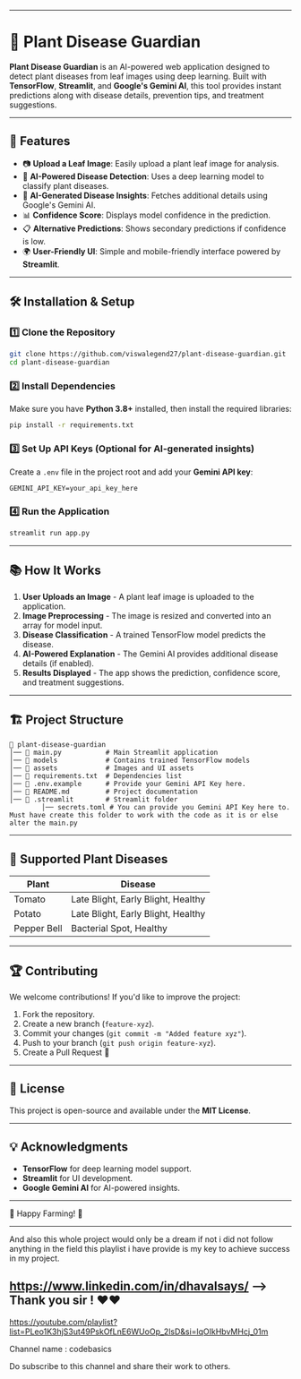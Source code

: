 
---

# 🌿 Plant Disease Guardian

**Plant Disease Guardian** is an AI-powered web application designed to detect plant diseases from leaf images using deep learning. Built with **TensorFlow**, **Streamlit**, and **Google's Gemini AI**, this tool provides instant predictions along with disease details, prevention tips, and treatment suggestions.

---

## 🚀 Features
- 📷 **Upload a Leaf Image**: Easily upload a plant leaf image for analysis.
- 🌱 **AI-Powered Disease Detection**: Uses a deep learning model to classify plant diseases.
- 🤖 **AI-Generated Disease Insights**: Fetches additional details using Google's Gemini AI.
- 📊 **Confidence Score**: Displays model confidence in the prediction.
- 📋 **Alternative Predictions**: Shows secondary predictions if confidence is low.
- 🌍 **User-Friendly UI**: Simple and mobile-friendly interface powered by **Streamlit**.

---

## 🛠️ Installation & Setup

### 1️⃣ Clone the Repository
```bash
git clone https://github.com/viswalegend27/plant-disease-guardian.git
cd plant-disease-guardian
```

### 2️⃣ Install Dependencies
Make sure you have **Python 3.8+** installed, then install the required libraries:
```bash
pip install -r requirements.txt
```

### 3️⃣ Set Up API Keys (Optional for AI-generated insights)
Create a `.env` file in the project root and add your **Gemini API key**:
```
GEMINI_API_KEY=your_api_key_here
```

### 4️⃣ Run the Application
```bash
streamlit run app.py
```

---

## 📚 How It Works
1. **User Uploads an Image** - A plant leaf image is uploaded to the application.
2. **Image Preprocessing** - The image is resized and converted into an array for model input.
3. **Disease Classification** - A trained TensorFlow model predicts the disease.
4. **AI-Powered Explanation** - The Gemini AI provides additional disease details (if enabled).
5. **Results Displayed** - The app shows the prediction, confidence score, and treatment suggestions.

---

## 🏗️ Project Structure
```
📂 plant-disease-guardian
│── 📄 main.py           # Main Streamlit application
│── 📂 models            # Contains trained TensorFlow models
│── 📂 assets            # Images and UI assets
│── 📄 requirements.txt  # Dependencies list
│── 📄 .env.example      # Provide your Gemini API Key here.
│── 📄 README.md         # Project documentation
│── 📂 .streamlit        # Streamlit folder
        │── secrets.toml # You can provide you Gemini API Key here to. Must have create this folder to work with the code as it is or else alter the main.py      
```
---

## 📌 Supported Plant Diseases
| **Plant**     | **Disease**                          |
|---------------|--------------------------------------|
| Tomato       | Late Blight, Early Blight, Healthy  |
| Potato       | Late Blight, Early Blight, Healthy  |
| Pepper Bell  | Bacterial Spot, Healthy             |

---

## 🏆 Contributing
We welcome contributions! If you'd like to improve the project:

1. Fork the repository.
2. Create a new branch (`feature-xyz`).
3. Commit your changes (`git commit -m "Added feature xyz"`).
4. Push to your branch (`git push origin feature-xyz`).
5. Create a Pull Request 🎉

---

## 📜 License
This project is open-source and available under the **MIT License**.

---

## 💡 Acknowledgments
- **TensorFlow** for deep learning model support.
- **Streamlit** for UI development.
- **Google Gemini AI** for AI-powered insights.

---

💚 Happy Farming! 🌱  

---
And also this whole project would only be a dream if not i did not follow anything in the field
this playlist i have provide is my key to achieve success in my project.

https://www.linkedin.com/in/dhavalsays/ --> Thank you sir ! ❤️❤️
---
https://youtube.com/playlist?list=PLeo1K3hjS3ut49PskOfLnE6WUoOp_2lsD&si=lqOIkHbvMHcj_01m 

Channel name : codebasics

Do subscribe to this channel and share their work to others.

